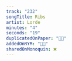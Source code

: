 ```yaml
---
track: "232"
songTitle: Ribs
artist: Lorde
minutes: "4"
seconds: "19"
duplicatedOnPaper: "👍🏻"
addedOnRYM: "👍🏻"
sharedOnMonoquin: ❌
---
```

